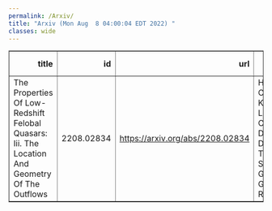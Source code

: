 ```yaml
---
permalink: /Arxiv/
title: "Arxiv (Mon Aug  8 04:00:04 EDT 2022) "
classes: wide
---
```

<table border="1" class="dataframe">
  <thead>
    <tr style="text-align: right;">
      <th>title</th>
      <th>id</th>
      <th>url</th>
      <th>authors</th>
      <th>Local Authors</th>
    </tr>
  </thead>
  <tbody>
    <tr>
      <td>The Properties Of Low-Redshift Felobal Quasars: Iii. The Location And   Geometry Of The Outflows</td>
      <td>2208.02834</td>
      <td><a href="https://arxiv.org/abs/2208.02834" target="_blank">https://arxiv.org/abs/2208.02834</a></td>
      <td>Hyunseop Choi, Karen M. Leighly, Collin Dabbieri, Donald M. Terndrup, Sarah C. Gallagher, Gordon T. Richards</td>
      <td>Donald Terndrup</td>
    </tr>
  </tbody>
</table>
